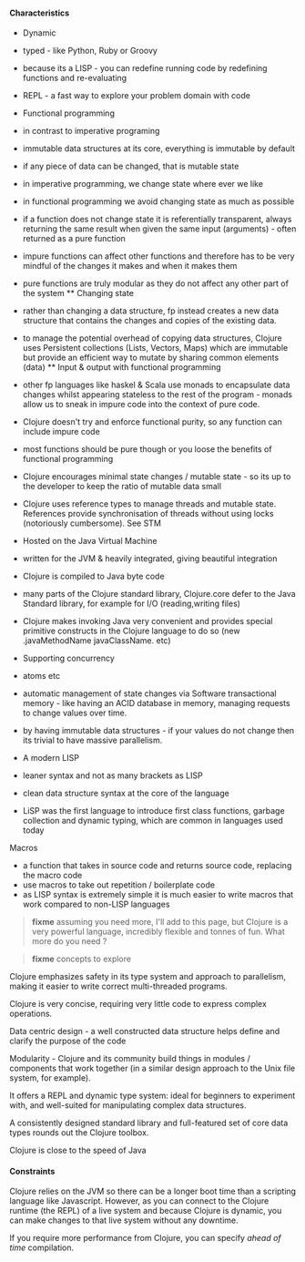 
#### Characteristics

* Dynamic
* typed - like Python, Ruby or Groovy
* because its a LISP - you can redefine running code by redefining functions and re-evaluating
* REPL - a fast way to explore your problem domain with code

* Functional programming
* in contrast to imperative programing
* immutable data structures at its core, everything is immutable by default
* if any piece of data can be changed, that is mutable state
* in imperative programming, we change state where ever we like
* in functional programming we avoid changing state as much as possible
* if a function does not change state it is referentially transparent, always returning the same result when given the same input (arguments) - often returned as a pure function
* impure functions can affect other functions and therefore has to be very mindful of the changes it makes and when it makes them
* pure functions are truly modular as they do not affect any other part of the system
** Changing state
* rather than changing a data structure, fp instead creates a new data structure that contains the changes and copies of the existing data.
* to manage the potential overhead of copying data structures, Clojure uses Persistent collections (Lists, Vectors, Maps) which are immutable but provide an efficient way to mutate by sharing common elements (data)
** Input & output with functional programming
* other fp languages like haskel & Scala use monads to encapsulate data changes whilst appearing stateless to the rest of the program - monads allow us to sneak in impure code into the context of pure code.
* Clojure doesn't try and enforce functional purity, so any function can include impure code
* most functions should be pure though or you loose the benefits of functional programming
* Clojure encourages minimal state changes / mutable state - so its up to the developer to keep the ratio of mutable data small
* Clojure uses reference types to manage threads and mutable state.  References provide synchronisation of threads without using locks (notoriously cumbersome).  See STM

* Hosted on the Java Virtual Machine
* written for the JVM & heavily integrated, giving beautiful integration
* Clojure is compiled to Java byte code
* many parts of the Clojure standard library, Clojure.core defer to the Java Standard library, for example for I/O (reading,writing files)
* Clojure makes invoking Java very convenient and provides special primitive constructs in the Clojure language to do so (new .javaMethodName javaClassName. etc)

* Supporting concurrency
* atoms etc
* automatic management of state changes via Software transactional memory - like having an ACID database in memory, managing requests to change values over time.
* by having immutable data structures - if your values do not change then its trivial to have massive parallelism.

* A modern LISP
* leaner syntax and not as many brackets as LISP
* clean data structure syntax at the core of the language
* LiSP was the first language to introduce first class functions, garbage collection and dynamic typing, which are common in languages used today

Macros

* a function that takes in source code and returns source code, replacing the macro code
* use macros to take out repetition / boilerplate code
* as LISP syntax is extremely simple it is much easier to write macros that work compared to non-LISP languages

> **fixme** assuming you need more, I'll add to this page, but Clojure is a very powerful language, incredibly flexible and tonnes of fun.  What more do you need ?

> **fixme** concepts to explore

Clojure emphasizes safety in its type system and approach to parallelism, making it easier to write correct multi-threaded programs.

Clojure is very concise, requiring very little code to express complex operations.

Data centric design - a well constructed data structure helps define and clarify the purpose of the code

Modularity - Clojure and its community build things in modules / components that work together (in a similar design approach to the Unix file system, for example).

It offers a REPL and dynamic type system: ideal for beginners to experiment with, and well-suited for manipulating complex data structures.

A consistently designed standard library and full-featured set of core data types rounds out the Clojure toolbox.

Clojure is close to the speed of Java

#### Constraints

Clojure relies on the JVM so there can be a longer boot time than a scripting language like Javascript.  However, as you can connect to the Clojure runtime (the REPL) of a live system and because Clojure is dynamic, you can make changes to that live system without any downtime.

If you require more performance from Clojure, you can specify _ahead of time_ compilation.
